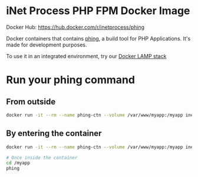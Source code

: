 # iNet Process PHP FPM Docker Image
Docker Hub: https://hub.docker.com/r/inetprocess/phing

Docker containers that contains [phing](https://www.phing.info/), a build tool for PHP Applications. It's made for development purposes.

To use it in an integrated environment, try our [Docker LAMP stack](https://github.com/inetprocess/docker-lamp)


# Run your phing command
## From outside
```bash
docker run -it --rm --name phing-ctn --volume /var/www/myapp:/myapp inetprocess/phing phing -f /myapp/build.xml
```

## By entering the container
```bash
docker run -it --rm --name phing-ctn --volume /var/www/myapp:/myapp inetprocess/phing bash

# Once inside the container
cd /myapp
phing
```
